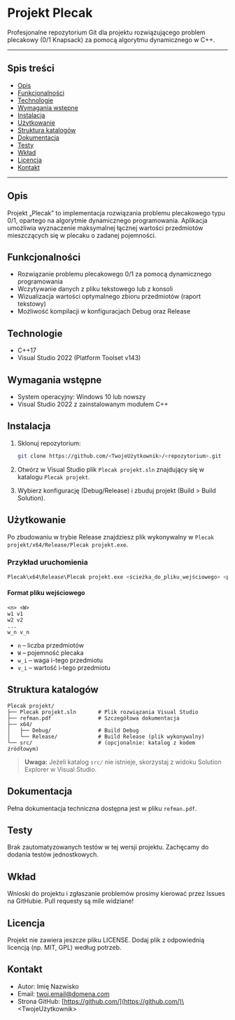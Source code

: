 # Projekt Plecak

Profesjonalne repozytorium Git dla projektu rozwiązującego problem plecakowy (0/1 Knapsack) za pomocą algorytmu dynamicznego w C++.

---

## Spis treści

* [Opis](#opis)
* [Funkcjonalności](#funkcjonalności)
* [Technologie](#technologie)
* [Wymagania wstępne](#wymagania-wstępne)
* [Instalacja](#instalacja)
* [Użytkowanie](#użytkowanie)
* [Struktura katalogów](#struktura-katalogów)
* [Dokumentacja](#dokumentacja)
* [Testy](#testy)
* [Wkład](#wkład)
* [Licencja](#licencja)
* [Kontakt](#kontakt)

---

## Opis

Projekt „Plecak” to implementacja rozwiązania problemu plecakowego typu 0/1, opartego na algorytmie dynamicznego programowania. Aplikacja umożliwia wyznaczenie maksymalnej łącznej wartości przedmiotów mieszczących się w plecaku o zadanej pojemności.

## Funkcjonalności

* Rozwiązanie problemu plecakowego 0/1 za pomocą dynamicznego programowania
* Wczytywanie danych z pliku tekstowego lub z konsoli
* Wizualizacja wartości optymalnego zbioru przedmiotów (raport tekstowy)
* Możliwość kompilacji w konfiguracjach Debug oraz Release

## Technologie

* C++17
* Visual Studio 2022 (Platform Toolset v143)

## Wymagania wstępne

* System operacyjny: Windows 10 lub nowszy
* Visual Studio 2022 z zainstalowanym modułem C++

## Instalacja

1. Sklonuj repozytorium:

   ```bash
   git clone https://github.com/<TwojeUżytkownik>/<repozytorium>.git
   ```
2. Otwórz w Visual Studio plik `Plecak projekt.sln` znajdujący się w katalogu `Plecak projekt`.
3. Wybierz konfigurację (Debug/Release) i zbuduj projekt (Build > Build Solution).

## Użytkowanie

Po zbudowaniu w trybie Release znajdziesz plik wykonywalny w `Plecak projekt/x64/Release/Plecak projekt.exe`.

### Przykład uruchomienia

```bash
Plecak\x64\Release\Plecak projekt.exe <ścieżka_do_pliku_wejściowego> <pojemność_plecaka>
```

#### Format pliku wejściowego

```
<n> <W>
w1 v1
w2 v2
...
w_n v_n
```

* `n` – liczba przedmiotów
* `W` – pojemność plecaka
* `w_i` – waga i-tego przedmiotu
* `v_i` – wartość i-tego przedmiotu

## Struktura katalogów

```
Plecak projekt/
├── Plecak projekt.sln       # Plik rozwiązania Visual Studio
├── refman.pdf               # Szczegółowa dokumentacja
├── x64/
│   ├── Debug/               # Build Debug
│   └── Release/             # Build Release (plik wykonywalny)
└── src/                     # (opcjonalnie: katalog z kodem źródłowym)
```

> **Uwaga:** Jeżeli katalog `src/` nie istnieje, skorzystaj z widoku Solution Explorer w Visual Studio.

## Dokumentacja

Pełna dokumentacja techniczna dostępna jest w pliku `refman.pdf`.

## Testy

Brak zautomatyzowanych testów w tej wersji projektu. Zachęcamy do dodania testów jednostkowych.

## Wkład

Wnioski do projektu i zgłaszanie problemów prosimy kierować przez Issues na GitHubie. Pull requesty są mile widziane!

## Licencja

Projekt nie zawiera jeszcze pliku LICENSE. Dodaj plik z odpowiednią licencją (np. MIT, GPL) według potrzeb.

## Kontakt

* Autor: Imię Nazwisko
* Email: [twoj.email@domena.com](mailto:twoj.email@domena.com)
* Strona GitHub: [https://github.com/](https://github.com/)\<TwojeUżytkownik>
